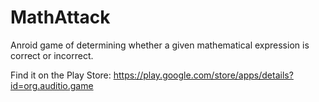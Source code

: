 # MathAttack

Anroid game of determining whether a given mathematical expression is correct or incorrect. 


Find it on the Play Store: https://play.google.com/store/apps/details?id=org.auditio.game
